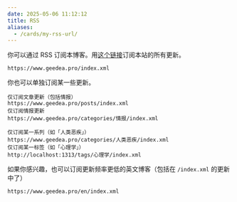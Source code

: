 ```yaml
---
date: 2025-05-06 11:12:12
title: RSS
aliases:
  - /cards/my-rss-url/
---
```


你可以通过 RSS 订阅本博客。用[这个链接](/index.xml)订阅本站的所有更新。

```
https://www.geedea.pro/index.xml
```

你也可以单独订阅某一些更新。

```
仅订阅文章更新（包括情报）
https://www.geedea.pro/posts/index.xml
仅订阅情报更新
https://www.geedea.pro/categories/情报/index.xml
```

```
仅订阅某一系列（如「人类恶疾」）
https://www.geedea.pro/categories/人类恶疾/index.xml
仅订阅某一标签（如「心理学」）
http://localhost:1313/tags/心理学/index.xml
```

如果你感兴趣，也可以订阅更新频率更低的英文博客（包括在 `/index.xml` 的更新中了）

```
https://www.geedea.pro/en/index.xml
```
